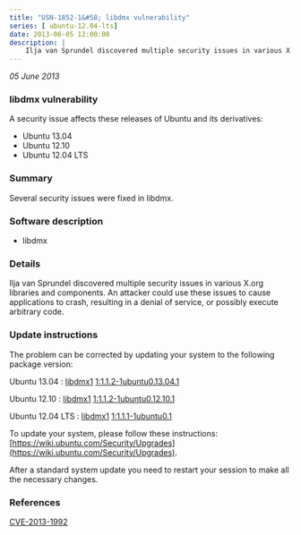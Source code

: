 ```yaml
---
title: "USN-1852-1&#58; libdmx vulnerability"
series: [ ubuntu-12.04-lts]
date: 2013-06-05 12:00:00
description: |
    Ilja van Sprundel discovered multiple security issues in various X.org libraries and components. An attacker could use these issues to cause applications to crash, resulting in a denial of service, or possibly execute arbitrary code. 
--- 
```

 
 

*05 June 2013*

### libdmx vulnerability

A security issue affects these releases of Ubuntu and its derivatives:

* Ubuntu 13.04
* Ubuntu 12.10
* Ubuntu 12.04 LTS

### Summary

Several security issues were fixed in libdmx. 

### Software description

* libdmx 

### Details

Ilja van Sprundel discovered multiple security issues in various X.org libraries and components. An attacker could use these issues to cause applications to crash, resulting in a denial of service, or possibly execute arbitrary code. 

### Update instructions

The problem can be corrected by updating your system to the following package version:

Ubuntu 13.04
 : [libdmx1](https://launchpad.net/ubuntu/+source/libdmx) <span> [1:1.1.2-1ubuntu0.13.04.1](https://launchpad.net/ubuntu/+source/libdmx/1:1.1.2-1ubuntu0.13.04.1) </span> 

Ubuntu 12.10
 : [libdmx1](https://launchpad.net/ubuntu/+source/libdmx) <span> [1:1.1.2-1ubuntu0.12.10.1](https://launchpad.net/ubuntu/+source/libdmx/1:1.1.2-1ubuntu0.12.10.1) </span> 

Ubuntu 12.04 LTS
 : [libdmx1](https://launchpad.net/ubuntu/+source/libdmx) <span> [1:1.1.1-1ubuntu0.1](https://launchpad.net/ubuntu/+source/libdmx/1:1.1.1-1ubuntu0.1) </span> 

To update your system, please follow these instructions: [https://wiki.ubuntu.com/Security/Upgrades](https://wiki.ubuntu.com/Security/Upgrades).

After a standard system update you need to restart your session to make all the necessary changes. 

### References

 
 [CVE-2013-1992](http://people.ubuntu.com/~ubuntu-security/cve/CVE-2013-1992)
 

